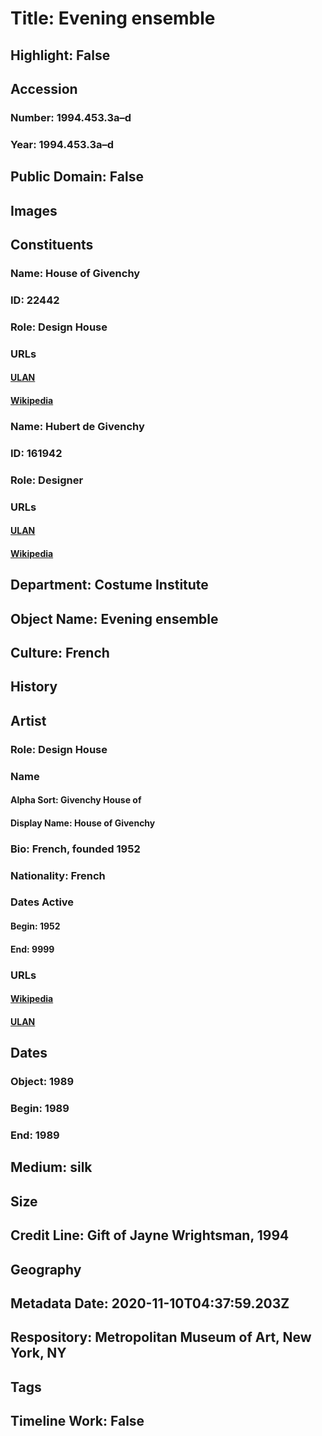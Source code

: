 # Title: Evening ensemble
## Highlight: False
## Accession
### Number: 1994.453.3a–d
### Year: 1994.453.3a–d
## Public Domain: False
## Images
## Constituents
### Name: House of Givenchy
### ID: 22442
### Role: Design House
### URLs
#### [ULAN](http://vocab.getty.edu/page/ulan/500331799)
#### [Wikipedia](https://www.wikidata.org/wiki/Q759210)
### Name: Hubert de Givenchy
### ID: 161942
### Role: Designer
### URLs
#### [ULAN](http://vocab.getty.edu/page/ulan/500004811)
#### [Wikipedia](https://www.wikidata.org/wiki/Q167318)
## Department: Costume Institute
## Object Name: Evening ensemble
## Culture: French
## History
## Artist
### Role: Design House
### Name
#### Alpha Sort: Givenchy House of
#### Display Name: House of Givenchy
### Bio: French, founded 1952
### Nationality: French
### Dates Active
#### Begin: 1952
#### End: 9999
### URLs
#### [Wikipedia](https://www.wikidata.org/wiki/Q759210)
#### [ULAN](http://vocab.getty.edu/page/ulan/500331799)
## Dates
### Object: 1989
### Begin: 1989
### End: 1989
## Medium: silk
## Size
## Credit Line: Gift of Jayne Wrightsman, 1994
## Geography
## Metadata Date: 2020-11-10T04:37:59.203Z
## Respository: Metropolitan Museum of Art, New York, NY
## Tags
## Timeline Work: False